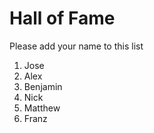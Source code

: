 # Hall of Fame
Please add your name to this list

1. Jose
2. Alex
3. Benjamin
4. Nick
5. Matthew
6. Franz
